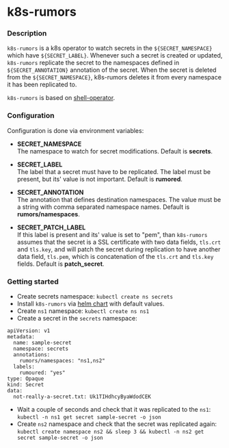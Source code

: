 k8s-rumors
============

### Description

`k8s-rumors` is a k8s operator to watch secrets in the `${SECRET_NAMESPACE}` which have `${SECRET_LABEL}`. 
Whenever such a secret is created or updated, `k8s-rumors` replicate the secret to the namespaces defined
in `${SECRET_ANNOTATION}` annotation of the secret. When the secret is deleted from the `${SECRET_NAMESPACE}`,
k8s-rumors deletes it from every namespace it has been replicated to.

`k8s-rumors` is based on [shell-operator](https://github.com/AnchorFree/shell-operator).

### Configuration

Configuration is done via environment variables:

* **SECRET_NAMESPACE**  
The namespace to watch for secret modifications. Default is **secrets**.

* **SECRET_LABEL**  
The label that a secret must have to be replicated. The label must be present,
but its' value is not important. Default is **rumored**.

* **SECRET_ANNOTATION**  
The annotation that defines destination namespaces. The value must be a string with comma separated
namespace names. Default is **rumors/namespaces**.

* **SECRET_PATCH_LABEL**  
If this label is present and its' value is set to "pem", than `k8s-rumors`
assumes that the secret is a SSL certificate with two data fields, `tls.crt` and `tls.key`,
and will patch the secret during replication to have another data field, `tls.pem`, which is
concatenation of the `tls.crt` and `tls.key` fields. Default is **patch_secret**.

### Getting started

* Create secrets namespace: `kubectl create ns secrets`
* Install `k8s-rumors` via [helm chart](helm/k8s-rumors) with default values.
* Create `ns1` namespace: `kubectl create ns ns1`
* Create a secret in the `secrets` namespace:
```
apiVersion: v1
metadata:
  name: sample-secret
  namespace: secrets
  annotations:
    rumors/namespaces: "ns1,ns2"
  labels:
    rumoured: "yes"
type: Opaque
kind: Secret
data:
  not-really-a-secret.txt: Uk1TIHdhcyByaWdodCEK
```
* Wait a couple of seconds and check that it was replicated to the `ns1`: `kubectl -n ns1 get secret sample-secret -o json`
* Create `ns2` namespace and check that the secret was replicated again: `kubectl create namespace ns2 && sleep 3 && kubectl -n ns2 get secret sample-secret -o json`

